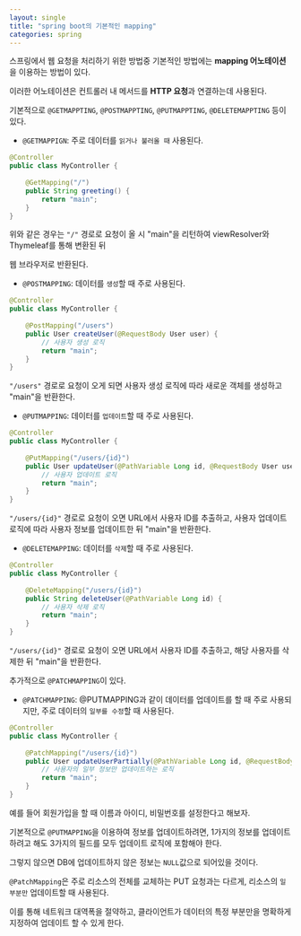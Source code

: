 ```yaml
---
layout: single
title: "spring boot의 기본적인 mapping"
categories: spring
---
```


스프링에서 웹 요청을 처리하기 위한 방법중 기본적인 방법에는 **mapping 어노테이션**을 이용하는 방법이 있다. 

이러한 어노테이션은 컨트롤러 내 메서드를 **HTTP 요청**과 연결하는데 사용된다.

기본적으로 `@GETMAPPTING`, `@POSTMAPPTING`, `@PUTMAPPTING`, `@DELETEMAPPTING` 등이 있다.

- `@GETMAPPIGN`: 주로 데이터를 `읽거나 불러올 때` 사용된다.

```java
@Controller
public class MyController {
    
    @GetMapping("/")
    public String greeting() {
        return "main";
    }
}
```

위와 같은 경우는 `"/"` 경로로 요청이 올 시 "main"을 리턴하여 viewResolver와 Thymeleaf를 통해 변환된 뒤 

웹 브라우저로 반환된다.

- `@POSTMAPPING`: 데이터를 `생성`할 때 주로 사용된다.

```java
@Controller
public class MyController {
    
    @PostMapping("/users")
    public User createUser(@RequestBody User user) {
        // 사용자 생성 로직
        return "main";
    }
}
```

`"/users"` 경로로 요청이 오게 되면 사용자 생성 로직에 따라 새로운 객체를 생성하고 "main"을 반환한다.

- `@PUTMAPPING`: 데이터를 `업데이트`할 때 주로 사용된다.

```java
@Controller
public class MyController {
    
    @PutMapping("/users/{id}")
    public User updateUser(@PathVariable Long id, @RequestBody User user) {
        // 사용자 업데이트 로직
        return "main";
    }
}
```

`"/users/{id}"` 경로로 요청이 오면 URL에서 사용자 ID를 추출하고, 사용자 업데이트 로직에 따라 사용자 정보를 업데이트한 뒤 "main"을 반환한다.

- `@DELETEMAPPING`: 데이터를 `삭제`할 때 주로 사용된다.

```java
@Controller
public class MyController {
    
    @DeleteMapping("/users/{id}")
    public String deleteUser(@PathVariable Long id) {
        // 사용자 삭제 로직
        return "main";
    }
}
```

`"/users/{id}"` 경로로 요청이 오면 URL에서 사용자 ID를 추출하고, 해당 사용자를 삭제한 뒤 "main"을 반환한다.

추가적으로 `@PATCHMAPPING`이 있다.

- `@PATCHMAPPING`: @PUTMAPPING과 같이 데이터를 업데이트를 할 때 주로 사용되지만, 주로 데이터의 `일부를 수정`할 때 사용된다.

```java
@Controller
public class MyController {
    
    @PatchMapping("/users/{id}")
    public User updateUserPartially(@PathVariable Long id, @RequestBody Map<String, Object> updates) {
        // 사용자의 일부 정보만 업데이트하는 로직
        return "main";
    }
}
```

예를 들어 회원가입을 할 때 이름과 아이디, 비밀번호를 설정한다고 해보자. 

기본적으로 `@PUTMAPPING`을 이용하여 정보를 업데이트하려면, 1가지의 정보를 업데이트하려고 해도 3가지의 필드를 모두 업데이트 로직에 포함해야 한다. 

그렇지 않으면 DB에 업데이트하지 않은 정보는 `NULL`값으로 되어있을 것이다.

`@PatchMapping`은 주로 리소스의 전체를 교체하는 PUT 요청과는 다르게, 리소스의 `일부분만` 업데이트할 때 사용된다. 

이를 통해 네트워크 대역폭을 절약하고, 클라이언트가 데이터의 특정 부분만을 명확하게 지정하여 업데이트 할 수 있게 한다.
